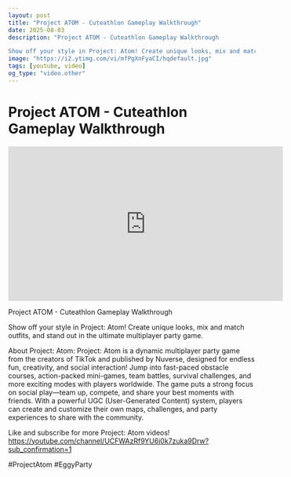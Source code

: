 ```yaml
---
layout: post
title: "Project ATOM - Cuteathlon Gameplay Walkthrough"
date: 2025-08-03
description: "Project ATOM - Cuteathlon Gameplay Walkthrough

Show off your style in Project: Atom! Create unique looks, mix and match outfits, and stand out in the u..."
image: "https://i2.ytimg.com/vi/mfPgXnFyaCI/hqdefault.jpg"
tags: [youtube, video]
og_type: "video.other"
---
```


<script type="application/ld+json">
{
  "@context": "http://schema.org",
  "@type": "VideoObject",
  "name": "Project ATOM - Cuteathlon Gameplay Walkthrough",
  "description": "Project ATOM - Cuteathlon Gameplay Walkthrough\n\nShow off your style in Project: Atom! Create unique looks, mix and match outfits, and stand out in the ultimate multiplayer party game.\n\nAbout Project: Atom: Project: Atom is a dynamic multiplayer party game from the creators of TikTok and published by Nuverse, designed for endless fun, creativity, and social interaction! Jump into fast-paced obstacle courses, action-packed mini-games, team battles, survival challenges, and more exciting modes with players worldwide. The game puts a strong focus on social play\u2014team up, compete, and share your best moments with friends. With a powerful UGC (User-Generated Content) system, players can create and customize their own maps, challenges, and party experiences to share with the community.\n\nLike and subscribe for more Project: Atom videos! https://youtube.com/channel/UCFWAzRf9YU6j0k7zuka9Drw?sub_confirmation=1\n\n#ProjectAtom #EggyParty",
  "thumbnailUrl": "https://i2.ytimg.com/vi/mfPgXnFyaCI/hqdefault.jpg",
  "uploadDate": "2025-08-03T12:01:17",
  "embedUrl": "https://www.youtube.com/embed/mfPgXnFyaCI",
  "publisher": {
    "@type": "Person",
    "name": "Celo Zaga"
  },
  "mainEntityOfPage": {
    "@type": "WebPage",
    "@id": "https://celozaga.github.io/2025/08/03/project-atom---cuteathlon-gameplay-walkthrough-mfPgXnFyaCI.html"
  },
  "duration": "PT0M0S"
}
</script>

<script type="application/ld+json">
{
  "@context": "http://schema.org",
  "@type": "BlogPosting",
  "headline": "Project ATOM - Cuteathlon Gameplay Walkthrough",
  "image": "https://i2.ytimg.com/vi/mfPgXnFyaCI/hqdefault.jpg",
  "publisher": {
    "@type": "Person",
    "name": "Celo Zaga"
  },
  "url": "https://celozaga.github.io/2025/08/03/project-atom---cuteathlon-gameplay-walkthrough-mfPgXnFyaCI.html",
  "datePublished": "2025-08-03T12:01:17",
  "dateCreated": "2025-08-03T12:01:17",
  "dateModified": "2025-08-03T12:01:17",
  "description": "Project ATOM - Cuteathlon Gameplay Walkthrough\n\nShow off your style in Project: Atom! Create unique looks, mix and match outfits, and stand out in the u...",
  "author": {
    "@type": "Person",
    "name": "Celo Zaga"
  },
  "mainEntityOfPage": {
    "@type": "WebPage",
    "@id": "https://celozaga.github.io/2025/08/03/project-atom---cuteathlon-gameplay-walkthrough-mfPgXnFyaCI.html"
  }
}
</script>

<h1 class="youtube-post-title">Project ATOM - Cuteathlon Gameplay Walkthrough</h1>

<iframe width="560" height="315" src="https://www.youtube.com/embed/mfPgXnFyaCI" class="youtube-post-embed" frameborder="0" allowfullscreen></iframe>

<p class="youtube-post-description">Project ATOM - Cuteathlon Gameplay Walkthrough

Show off your style in Project: Atom! Create unique looks, mix and match outfits, and stand out in the ultimate multiplayer party game.

About Project: Atom: Project: Atom is a dynamic multiplayer party game from the creators of TikTok and published by Nuverse, designed for endless fun, creativity, and social interaction! Jump into fast-paced obstacle courses, action-packed mini-games, team battles, survival challenges, and more exciting modes with players worldwide. The game puts a strong focus on social play—team up, compete, and share your best moments with friends. With a powerful UGC (User-Generated Content) system, players can create and customize their own maps, challenges, and party experiences to share with the community.

Like and subscribe for more Project: Atom videos! https://youtube.com/channel/UCFWAzRf9YU6j0k7zuka9Drw?sub_confirmation=1

#ProjectAtom #EggyParty</p>
